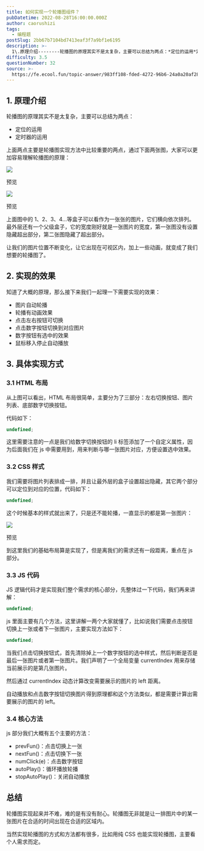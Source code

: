 ```yaml
---
title: 如何实现一个轮播图组件？
pubDatetime: 2022-08-28T16:00:00.000Z
author: caorushizi
tags:
  - 编程题
postSlug: 2bb67b7104bd7413eaf3f7a9bf1e6195
description: >-
  1\.原理介绍--------轮播图的原理其实不是太复杂，主要可以总结为两点：*定位的运用*定时器的运用上面两点主要是轮播图实现方法中比较重要的两点，通过下面两张图，大家可以更加容易理解轮播图的原理：
difficulty: 3.5
questionNumber: 32
source: >-
  https://fe.ecool.fun/topic-answer/983ff108-fded-4272-96b6-24a0a20af286?orderBy=updateTime&order=desc&tagId=26
---
```


## 1\. 原理介绍

轮播图的原理其实不是太复杂，主要可以总结为两点：

- 定位的运用
- 定时器的运用

上面两点主要是轮播图实现方法中比较重要的两点，通过下面两张图，大家可以更加容易理解轮播图的原理：

![](https://p3-juejin.byteimg.com/tos-cn-i-k3u1fbpfcp/a82a113c15d34b9a83b7a0e131bf81b3~tplv-k3u1fbpfcp-zoom-in-crop-mark:3024:0:0:0.awebp)

预览

![](https://p3-juejin.byteimg.com/tos-cn-i-k3u1fbpfcp/d84d7de3a6e94d8ab4e3be760f871578~tplv-k3u1fbpfcp-zoom-in-crop-mark:3024:0:0:0.awebp)

预览

上面图中的 1、2、3、4...等盒子可以看作为一张张的图片，它们横向依次排列。最外层还有一个父级盒子，它的宽度刚好就是一张图片的宽度，第一张图没有设置隐藏超出部分，第二张图隐藏了超出部分。

让我们的图片位置不断变化，让它出现在可视区内，加上一些动画，就变成了我们想要的轮播图了。

## 2\. 实现的效果

知道了大概的原理，那么接下来我们一起理一下需要实现的效果：

- 图片自动轮播
- 轮播有动画效果
- 点击左右按钮可切换
- 点击数字按钮切换到对应图片
- 数字按钮有选中的效果
- 鼠标移入停止自动播放

## 3\. 具体实现方式

### 3.1 HTML 布局

从上图可以看出，HTML 布局很简单，主要分为了三部分：左右切换按钮、图片列表、底部数字切换按钮。

代码如下：

```typescript
undefined;
```

这里需要注意的一点是我们给数字切换按钮的 li 标签添加了一个自定义属性，因为后面我们在 js 中需要用到，用来判断与哪一张图片对应，方便设置选中效果。

### 3.2 CSS 样式

我们需要将图片列表排成一排，并且让最外层的盒子设置超出隐藏，其它两个部分可以定位到对应的位置，代码如下：

```typescript
undefined;
```

这个时候基本的样式就出来了，只是还不能轮播，一直显示的都是第一张图片：

![](https://p3-juejin.byteimg.com/tos-cn-i-k3u1fbpfcp/d7e2b2fa5e994930af5a9defe1f0a213~tplv-k3u1fbpfcp-zoom-in-crop-mark:3024:0:0:0.awebp)

预览

到这里我们的基础布局算是实现了，但是离我们的需求还有一段距离，重点在 js 部分。

### 3.3 JS 代码

JS 逻辑代码才是实现我们整个需求的核心部分，先整体过一下代码，我们再来讲解：

```typescript
undefined;
```

js 里面主要有几个方法，这里讲解一两个大家就懂了，比如说我们需要点击按钮切换上一张或者下一张图片，主要实现方法如下：

```typescript
undefined;
```

当我们点击切换按钮式，首先清除掉上一个数字按钮的选中样式，然后判断是否是最后一张图片或者第一张图片。我们声明了一个全局变量 currentIndex 用来存储当前展示的是第几张图片。

然后通过 currentIndex 动态计算改变需要展示的图片的 left 距离。

自动播放和点击数字按钮切换图片得到原理都和这个方法类似，都是需要计算出需要展示的图片的 left。

### 3.4 核心方法

js 部分我们大概有五个主要的方法：

- prevFun()：点击切换上一张
- nextFun()：点击切换下一张
- numClick(e)：点击数字按钮
- autoPlay()：循环播放轮播
- stopAutoPlay()：关闭自动播放

## 总结

轮播图实现起来并不难，难的是有没有耐心。轮播图无非就是让一排图片中的某一张图片在合适的时间出现在合适的区域内。

当然实现轮播图的方式和方法都有很多，比如用纯 CSS 也能实现轮播图，主要看个人需求而定。
